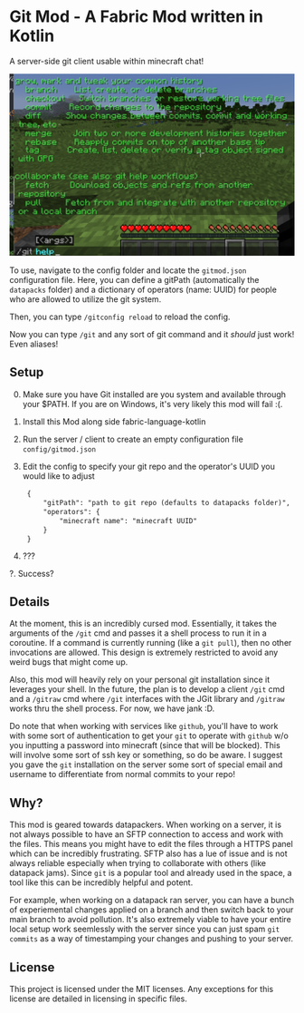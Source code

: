 # Git Mod - A Fabric Mod written in Kotlin

A server-side git client usable within minecraft chat!

![example](imgs/example.png)

To use, navigate to the config folder and locate the `gitmod.json` configuration file. Here, you can define a gitPath (automatically the `datapacks` folder) and a dictionary of operators (name: UUID) for people who are allowed to utilize the git system. 

Then, you can type `/gitconfig reload` to reload the config.

Now you can type `/git` and any sort of git command and it *should* just work!
Even aliases!

## Setup

0. Make sure you have Git installed are you system and available through your $PATH. If you are on Windows, it's very likely this mod will fail :(.

1. Install this Mod along side fabric-language-kotlin

2. Run the server / client to create an empty configuration file `config/gitmod.json`

3. Edit the config to specify your git repo and the operator's UUID you would like to adjust

		{
			"gitPath": "path to git repo (defaults to datapacks folder)",
			"operators": {
				"minecraft name": "minecraft UUID"
			}
		}

4. ???

?. Success?


## Details

At the moment, this is an incredibly cursed mod. Essentially, it takes the arguments of the `/git` cmd and passes it a shell process to run it in a coroutine. If a command is currently running (like a `git pull`), then no other invocations are allowed. This design is extremely restricted to avoid any weird bugs that might come up.

Also, this mod will heavily rely on your personal git installation since it leverages your shell. In the future, the plan is to develop a client `/git` cmd and a `/gitraw` cmd where `/git` interfaces with the JGit library and `/gitraw` works thru the shell process. For now, we have jank :D.

Do note that when working with services like `github`, you'll have to work with some sort of authentication to get your `git` to operate with `github` w/o you inputting a password into minecraft (since that will be blocked). This will involve some sort of ssh key or something, so do be aware. I suggest you gave the `git` installation on the server some sort of special email and username to differentiate from normal commits to your repo!

## Why?

This mod is geared towards datapackers. When working on a server, it is not always possible to have an SFTP connection to access and work with the files. This means you might have to edit the files through a HTTPS panel which can be incredibly frustrating. SFTP also has a lue of issue and is not always reliable especially when trying to collaborate with others (like datapack jams). Since `git` is a popular tool and already used in the space, a tool like this can be incredibly helpful and potent.

For example, when working on a datapack ran server, you can have a bunch of experiemental changes applied on a branch and then switch back to your main branch to avoid pollution. It's also extremely viable to have your entire local setup work seemlessly with the server since you can just spam `git commits` as a way of timestamping your changes and pushing to your server.

## License

This project is licensed under the MIT licenses. Any exceptions for this license are detailed in licensing in specific files.
